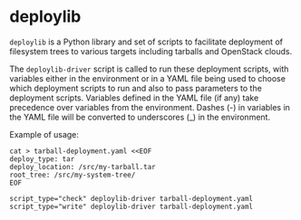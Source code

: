 deploylib
=========

`deploylib` is a Python library and set of scripts to facilitate
deployment of filesystem trees to various targets including
tarballs and OpenStack clouds.

The `deploylib-driver` script is called to run these deployment
scripts, with variables either in the environment or in a YAML
file being used to choose which deployment scripts to run and
also to pass parameters to the deployment scripts. Variables
defined in the YAML file (if any) take precedence over variables
from the environment. Dashes (-) in variables in the YAML file
will be converted to underscores (_) in the environment.

Example of usage:

    cat > tarball-deployment.yaml <<EOF
    deploy_type: tar
    deploy_location: /src/my-tarball.tar
    root_tree: /src/my-system-tree/
    EOF

    script_type="check" deploylib-driver tarball-deployment.yaml
    script_type="write" deploylib-driver tarball-deployment.yaml
